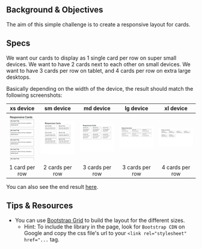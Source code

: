 ## Background & Objectives

The aim of this simple challenge is to create a responsive layout for cards.

## Specs

We want our cards to display as 1 single card per row on super small devices. We want to have 2 cards next to each other on small devices.
We want to have 3 cards per row on tablet, and 4 cards per row on extra large desktops.

Basically depending on the width of the device, the result should match the following screenshots:

| xs device                    | sm device                   | md device                   | lg device                   | xl device                   |
|:----------------------------:|:---------------------------:|:---------------------------:|:---------------------------:| :--------------------------:|
|![xs device](images/1-xs.png) |![sm device](images/2-sm.png)|![md device](images/3-md.png)|![lg device](images/4-lg.png)|![xl device](images/5-xl.png)|
| 1 card per row               | 2 cards per row             | 3 cards per row             | 3 cards per row             | 4 cards per row             |

You can also see the end result [here](https://oussa.github.io/html-css-challenges/challenge4/solution/).

## Tips & Resources

- You can use [Bootstrap Grid](https://getbootstrap.com/docs/4.0/layout/grid/) to build the layout for the different sizes.
  - Hint: To include the library in the page, look for `Bootstrap CDN` on Google and copy the css file's url to your `<link rel="stylesheet" href="...` tag.

